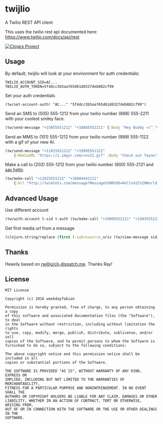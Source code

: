 # twijlio

A Twilio REST API client

This uses the twilio rest api documented here: https://www.twilio.com/docs/api/rest

[![Clojars Project](https://img.shields.io/clojars/v/twijlio.svg)](https://clojars.org/twijlio)

## Usage

By default, twijlio will look at your environment for auth credentials:
```
TWILIO_ACCOUNT_SID=AC...
TWILIO_AUTH_TOKEN=5f4dcc3b5aa765d61d8327deb882cf99
```

Set your auth credentials
```
(tw/set-account-auth! "AC..." "5f4dcc3b5aa765d61d8327deb882cf99")
```

Send an SMS to (505) 555-1212 from your twilio number (888) 555-2211 with your coolest smiley face.
```clojure
(tw/send-message "+15055551212" "+18885552211" {:Body "Hey Buddy <(^_^<)"})
```

Send an MMS to (101) 555-1212 from your twilio number (999) 555-1122 with a gif of your new AI.

```clojure
(tw/send-message "+11015551212" "+19995551122" 
	{:MediaURL "https://i.imgur.com/vnvIZ.gif" :Body "Check out Tayne!"})
```

Make a call to (202) 555-1212 from your twilio number (800) 555-2121 and [say hello](https://www.twilio.com/labs/twimlets/message).

```clojure
(tw/make-call "+12025551212" "+18004442121" 
	{:Url "http://twimlets.com/message?Message%5B0%5D=Hello%2C%20World!&"})
```

## Advanced Usage

Use different account
```clojure
(tw/with-account t-sid t-auth (tw/make-call "+19005552121" "+13035551212"))
```

Get first media url from a message
```clojure
(clojure.string/replace (first (:subresource_uris (tw/view-message sid))) #".json$" "")
```

## Thanks

Heavily based on [rwillig/clj-dispatch.me](https://github.com/rwillig/clj-dispatch.me). Thanks Ray!

## License

```
MIT License

Copyright (c) 2016 weekdayfabian

Permission is hereby granted, free of charge, to any person obtaining a copy
of this software and associated documentation files (the "Software"), to deal
in the Software without restriction, including without limitation the rights
to use, copy, modify, merge, publish, distribute, sublicense, and/or sell
copies of the Software, and to permit persons to whom the Software is
furnished to do so, subject to the following conditions:

The above copyright notice and this permission notice shall be included in all
copies or substantial portions of the Software.

THE SOFTWARE IS PROVIDED "AS IS", WITHOUT WARRANTY OF ANY KIND, EXPRESS OR
IMPLIED, INCLUDING BUT NOT LIMITED TO THE WARRANTIES OF MERCHANTABILITY,
FITNESS FOR A PARTICULAR PURPOSE AND NONINFRINGEMENT. IN NO EVENT SHALL THE
AUTHORS OR COPYRIGHT HOLDERS BE LIABLE FOR ANY CLAIM, DAMAGES OR OTHER
LIABILITY, WHETHER IN AN ACTION OF CONTRACT, TORT OR OTHERWISE, ARISING FROM,
OUT OF OR IN CONNECTION WITH THE SOFTWARE OR THE USE OR OTHER DEALINGS IN THE
SOFTWARE.
```
